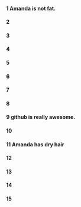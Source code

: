 
#### 1 Amanda is not fat.

#### 2

#### 3

#### 4

#### 5

#### 6

#### 7

#### 8


#### 9 github is really awesome.


#### 10

#### 11 Amanda has dry hair

#### 12

#### 13

#### 14

#### 15
